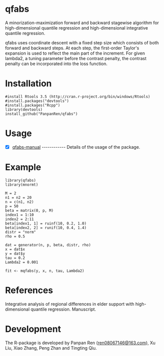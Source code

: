 # qfabs
A minorization-maximization forward and backward stagewise algorithm for high-dimensional quantile regression and high-dimensional integrative quantile regression.

qfabs uses coordinate descent with a fixed step size which consists of both forward and backward steps. At each step, the first-order Taylor's expansion is used to reflect the main part of the increment. For given lambda2, a tuning parameter before the contrast penalty, the contrast penalty can be incorporated into the loss function.

# Installation

    #install Rtools 3.5 (http://cran.r-project.org/bin/windows/Rtools)
    #install.packages("devtools")
    #install.packages("Rcpp")
    library(devtools)
    install_github("PanpanRen/qfabs")

# Usage

- [x] [qfabs-manual](https://github.com/PanpanRen/qfabs/inst/qfabs-manual.pdf) ------------ Details of the usage of the package.

# Example

    library(qfabs)
    library(mnormt)

    M = 2
    n1 = n2 = 20
    n = c(n1, n2)
    p = 50
    beta = matrix(0, p, M)
    index1 = 1:10
    index2 = 2:11
    beta[index1, 1] = ruinf(10, 0.2, 1.0)
    beta[index2, 2] = runif(10, 0.4, 1.4)
    distr = "norm"
    rho = 0.5

    dat = generator(n, p, beta, distr, rho)
    x = dat$x
    y = dat$y
    tau = 0.2
    Lambda2 = 0.001

    fit <- mqfabs(y, x, n, tau, Lambda2)



# References

Integrative analysis of regional differences in elder support with high-dimensional quantile regression. Manuscript.

# Development
The R-package is developed by Panpan Ren (ren08067146@163.com), Xu Liu, Xiao Zhang, Peng Zhan and Tingting Qiu.




